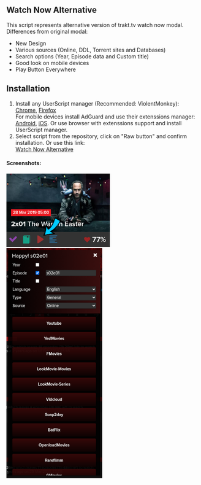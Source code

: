 ## Watch Now Alternative
This script represents alternative version of trakt.tv watch now modal.  
Differences from original modal:
+ New Design
+ Various sources (Online, DDL, Torrent sites and Databases)
+ Search options (Year, Episode data and Custom title)
+ Good look on mobile devices
+ Play Button Everywhere
## Installation
1. Install any UserScript manager (Recommended: ViolentMonkey):
[Chrome](https://chrome.google.com/webstore/detail/violentmonkey/jinjaccalgkegednnccohejagnlnfdag), [Firefox](https://addons.mozilla.org/en-US/firefox/addon/violentmonkey/?utm_source=addons.mozilla.org&utm_medium=referral&utm_content=search)   
For mobile devices install AdGuard and use their extenssions manager: [Android](https://adguard.com/en/adguard-android/overview.html), [iOS](https://adguard.com/en/adguard-ios/overview.html). Or use browser with extenssions support and install UserScript manager.
2. Select script from the repository, click on "Raw button" and confirm installation. Or use this link:  
   [Watch Now Alternative](https://github.com/sergeyhist/trakt-watch-now-alternative/raw/main/trakt-watch-now-next.user.js)  
#### Screenshots:
   ![Play Button](screenshots/play-button.png)   
   ![Main Window](screenshots/main-inteface.png)  
